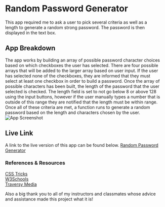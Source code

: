 # Random Password Generator
This app required me to ask a user to pick several criteria as well as a length to generate a random strong password. The password is then displayed in the text box. 

## App Breakdown
The app works by building an array of possible password character choices based on which checkboxes the user has selected. There are four possible arrays that will be added to the larger array based on user input. If the user has selected none of the checkboxes, they are informed that they must select at least one checkbox in order to build a password. Once the array of possible characters has been built, the length of the password that the user selected is checked. The length field is set to not go below 8 or above 128 using the input buttons, however if the user manually types a number that is outside of this range they are notified that the length must be within range. Once all of these criteria are met, a function runs to generate a random password based on the length and characters chosen by the user. 
![App Screenshot](https://user-images.githubusercontent.com/66024509/87459870-f5c31780-c5d9-11ea-8fbe-44f75c3eb91d.png)

## Live Link
A link to the live version of this app can be found below. 
[Random Password Generator](https://jesseodonoghue.github.io/password-generator/)

### References & Resources
[CSS Tricks](https://css-tricks.com/)    
[W3Schools](https://w3schools.com)    
[Traversy Media](https://www.youtube.com/channel/UC29ju8bIPH5as8OGnQzwJyA)

Also a big thank you to all of my instructors and classmates whose advice and assistance made this project what it is!
